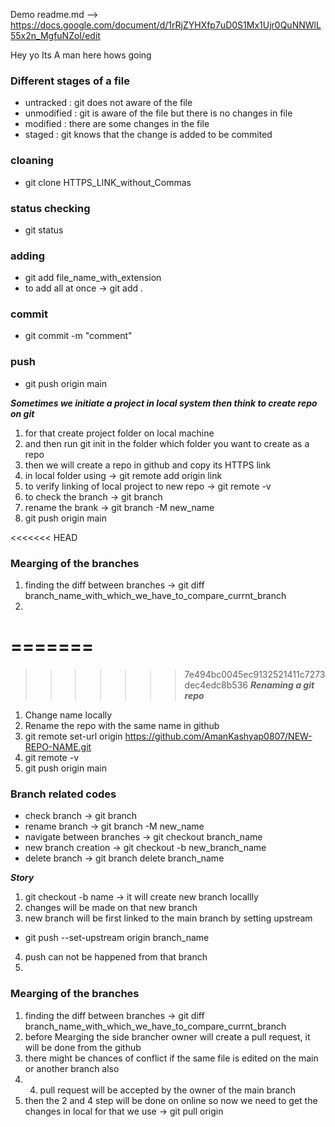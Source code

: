 Demo readme.md --> https://docs.google.com/document/d/1rRjZYHXfp7uD0S1Mx1Ujr0QuNNWlL55x2n_MgfuNZoI/edit

Hey yo
Its A man here hows going 

### Different stages of a file
- untracked : git does not aware of the file
- unmodified : git is aware of the file but there is no changes in file
- modified : there are some changes in the file
- staged : git knows that the change is added to be commited

### cloaning 
- git clone HTTPS_LINK_without_Commas

### status checking
- git status

### adding
- git add file_name_with_extension
- to add all at once -> git add .

### commit 
- git commit -m "comment"

### push 
- git push origin main

***Sometimes we initiate a project in local system then think to create repo on git***
1. for that create project folder on local machine
2. and then run git init in the folder which folder you want to create as a repo
3. then we will create a repo in github and copy its HTTPS link
4. in local folder using -> git remote add origin link
5. to verify linking of local project to new repo -> git remote -v
6. to check the branch -> git branch
7. rename the brank -> git branch -M new_name
8. git push origin main

<<<<<<< HEAD
### Mearging of the branches
1. finding the diff between branches -> git diff branch_name_with_which_we_have_to_compare_currnt_branch
2. 
=======
=======
>>>>>>> 7e494bc0045ec9132521411c7273dec4edc8b536
***Renaming a git repo***
1. Change name locally
2. Rename the repo with the same name in github
3. git remote set-url origin https://github.com/AmanKashyap0807/NEW-REPO-NAME.git
4. git remote -v
5. git push origin main

### Branch related codes
- check branch -> git branch
- rename branch -> git branch -M new_name
- navigate between branches -> git checkout branch_name
- new branch creation -> git checkout -b new_branch_name
- delete branch -> git branch delete branch_name

***Story***
1. git checkout -b name -> it will create new branch locallly
2. changes will be made on that new branch 
3. new branch will be first linked to the main branch by setting upstream
- git push --set-upstream origin branch_name
4. push can not be happened from that branch 
5. 

### Mearging of the branches
1. finding the diff between branches -> git diff branch_name_with_which_we_have_to_compare_currnt_branch
2. before Mearging the side brancher owner will create a pull request, it will be done from the github
3. there might be chances of conflict if the same file is edited on the main or another branch also
4. 4. pull request will be accepted by the owner of the main branch
5. then the 2 and 4 step will be done on online so now we need to get the changes in local for that we use -> git pull origin